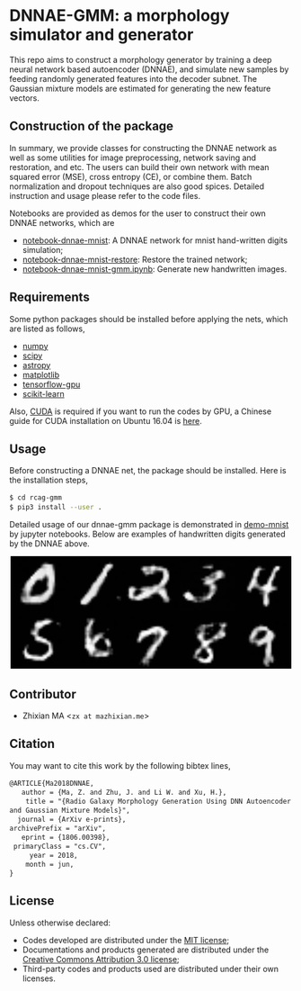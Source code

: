 # DNNAE-GMM: a morphology simulator and generator
This repo aims to construct a morphology generator by training a deep neural network based autoencoder (DNNAE), and simulate new samples by feeding randomly generated features into the decoder subnet. The Gaussian mixture models are estimated for generating the new feature vectors. 

## Construction of the package
In summary, we provide classes for constructing the DNNAE network as well as some utilities for image preprocessing, network saving and restoration, and etc. The users can build their own network with mean squared error (MSE), cross entropy (CE), or combine them. Batch normalization and dropout techniques are also good spices. Detailed instruction and usage please refer to the code files.

Notebooks are provided as demos for the user to construct their own DNNAE networks, which are 
- [notebook-dnnae-mnist](https://github.com/myinxd/dnnae-gmm/blob/master/demo-mnist/notebook-dnnae-mnist.ipynb): A DNNAE network for mnist hand-written digits simulation;
- [notebook-dnnae-mnist-restore](https://github.com/myinxd/dnnae-gmm/blob/master/demo-mnist/notebook-dnnae-mnist-restore.ipynb): Restore the trained network;
- [notebook-dnnae-mnist-gmm.ipynb](https://github.com/myinxd/dnnae-gmm/blob/master/demo-mnist/notebook-dnnae-mnist-gmm.ipynb): Generate new handwritten images.

## Requirements
Some python packages should be installed before applying the nets, which are listed as follows,
- [numpy](http://www.numpy.org/)
- [scipy](https://www.scipy.org/)
- [astropy](https://www.astropy.org/)
- [matplotlib](http://www.matplotlib.org/)
- [tensorflow-gpu](http://www.tensorflow.org/)
- [scikit-learn](http://scikit-learn.org/)

Also, [CUDA](http://develop.nvidia.org/cuda) is required if you want to run the codes by GPU, a Chinese guide for CUDA installation on Ubuntu 16.04 is [here](http://www.mazhixian.me/2017/12/13/Install-tensorflow-with-gpu-library-CUDA-on-Ubuntu-16-04-x64/).

## Usage
Before constructing a DNNAE net, the package should be installed. Here is the installation steps,
```sh
$ cd rcag-gmm
$ pip3 install --user .
```
Detailed usage of our dnnae-gmm package is demonstrated in [demo-mnist](https://github.com/myinxd/dnnae-gmm/blob/master/demo-mnist/) by jupyter notebooks. Below are examples of handwritten digits generated by the DNNAE above.

<center>
<img src="https://github.com/myinxd/dnnae-gmm/blob/master/demo-mnist/digit_sim.png?raw=true" height=200 width=500>
</center>

## Contributor
- Zhixian MA <`zx at mazhixian.me`>

## Citation
You may want to cite this work by the following bibtex lines,
```
@ARTICLE{Ma2018DNNAE,
   author = {Ma, Z. and Zhu, J. and Li W. and Xu, H.},
    title = "{Radio Galaxy Morphology Generation Using DNN Autoencoder and Gaussian Mixture Models}",
  journal = {ArXiv e-prints},
archivePrefix = "arXiv",
   eprint = {1806.00398},
 primaryClass = "cs.CV",
     year = 2018,
    month = jun,
}
```

## License
Unless otherwise declared:

- Codes developed are distributed under the [MIT license](https://opensource.org/licenses/mit-license.php);
- Documentations and products generated are distributed under the [Creative Commons Attribution 3.0 license](https://creativecommons.org/licenses/by/3.0/us/deed.en_US);
- Third-party codes and products used are distributed under their own licenses.
